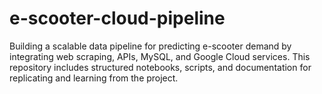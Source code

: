 # e-scooter-cloud-pipeline
Building a scalable data pipeline for predicting e-scooter demand by integrating web scraping, APIs, MySQL, and Google Cloud services. This repository includes structured notebooks, scripts, and documentation for replicating and learning from the project.
